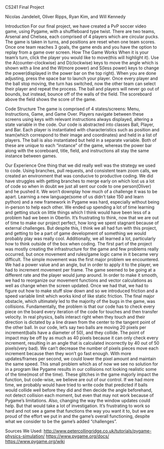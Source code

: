 CS241 Final Project

Nicolas Jandeleit, Oliver Ripps, Ryan Kim, and Will Kennedy

Introduction
	For our final project, we have created a PvP soccer video game, using Pygame, with a shuffleboard type twist. There are two teams, Arsenal and Chelsea, each comprised of 4 players which are circular pucks. The game is taken in turns, and positions are reset when one team scores. Once one team reaches 3 goals, the game ends and you have the option to replay from a game over screen. 
How The Game Works
	When it is your team’s turn, click the player you would like to move(this will highlight it). Use the A(counter-clockwise) and D(clockwise) keys to move the angle which is shown with a line and the W(more power) and S(less power) keys to change the power(displayed in the power bar on the top right). When you are done adjusting, press the space bar to launch your player. Once every player and the ball stop moving, the turn has switched, now the other team can select their player and repeat the process. The ball and players will never go out of bounds, but instead, bounce off of the walls of the field. The scoreboard above the field shows the score of the game. 


Code Structure
	The game is comprised of 4 states/screens: Menu, Instructions, Game, and Game Over. Players navigate between these screens using keys with relevant instructions always displayed, altering a state variable in the code. Our code is abstracted into classes Ball, Player, and Bar. Each player is instantiated with characteristics such as position and team(which correspond to their image and coordinates) and held in a list of players. The ball is also instantiated but held in a separate variable. Both of these are unique to each “instance” of the game, whereas the power bar along with the scoreboard, title, field, and instructions all stay the same instance between games. 

Our Experience
One thing that we did really well was the strategy we used to code. Using branches, pull requests, and consistent team zoom calls, we created an environment that was conducive to productive coding. We did have struggles with getting branches to merge early on which lost us a lot of code so when in doubt we just all sent our code to one person(Oliver) and he pushed it. We won’t downplay how much of a challenge it was to be apart. Learning a new language(some of us didn’t take 150 and learn python) and a new framework in Pygame was hard, especially without being in-person to help each other. We ended up spending a lot of time learning and getting stuck on little things which I think would have been less of a problem had we been in Oberlin. It’s frustrating to think, now that we are out of time to make our project perfect, how long we spent stagnant because of external challenges. But despite this, I think we all had fun with this project, and getting to be a part of game development of something we would probably play was really cool. Additionally, we all learned a lot, particularly how to think outside of the box when coding. The first part of the project was mostly creating the infrastructure for the game and few problems really occurred, but once movement and rules/game logic came in it became very difficult. The simple movement was the first major problem we encountered. We had a power value and an angle, but in order to apply it to the player, we had to increment movement per frame. The game seemed to be going at a different rate and the player would jump around. In order to make it smooth, we had to reorganize our movement functions and vector calculations as well as change when the screen updated. Once we had that, we had to figure out how to make stuff slow down and so we introduced friction and a speed variable limit which works kind of like static friction.
	The final major obstacle, which ultimately led to the majority of the bugs in the game, was collisions. Fundamentally, the problem is that our code has to check every piece on the board every iteration of the code for touches and then transfer velocity. In real physics, balls interact right when they touch and their direction is dictated by a line drawn from the center to the tangent point of the other ball. In our code, let’s say two balls are moving 20 pixels per increment(balls have a diameter of 50), and they collide. The point of impact may be off by as much as 40 pixels because it can only check every increment, resulting in an angle that is calculated incorrectly by 40 out of 50 pixels(very bad). We can’t decrease the number of pixels pieces move each increment because then they won’t go fast enough. With more updates/frames per second, we could lower the pixel amount and maintain the same speed. This small problem which as of now we see no solution for in a program like Pygame results in our collisions not looking realistic some of the time(most of the time). These glitches in the game majorly impact the function, but code-wise, we believe are out of our control. If we had more time, we probably would have tried to write code that predicted if balls would collide well before they did and then decide the angle beforehand, not detect collision each moment, but even that may not work because of Pygame’s limitations. Also, changing the way the window updates could help. But that would take a lot of investigation. It’s frustrating to work so hard and not see a game that functions the way you want it to, but we are proud of the effort we put in and the game’s overall functioning, despite what we consider to be the game’s added “challenges”.

Sources We Used:
http://www.petercollingridge.co.uk/tutorials/pygame-physics-simulation/
https://www.pygame.org/docs/
https://www.pygame.org/wiki

